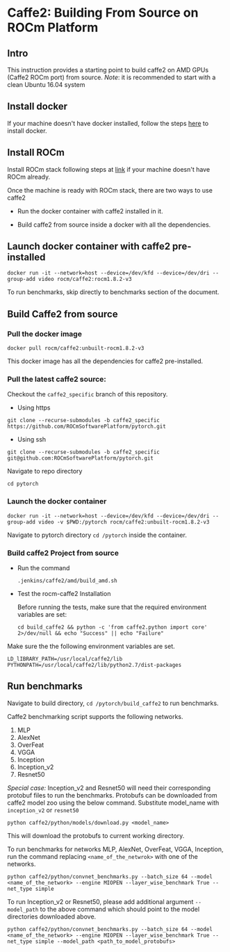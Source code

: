 # Caffe2: Building From Source on ROCm Platform

## Intro
This instruction provides a starting point to build caffe2 on AMD GPUs (Caffe2 ROCm port) from source.
*Note*: it is recommended to start with a clean Ubuntu 16.04 system

## Install docker

 If your machine doesn't have docker installed, follow the steps [here](https://docs.docker.com/install/linux/docker-ce/ubuntu/#install-docker-ce) to install docker.

## Install ROCm

Install ROCm stack following steps at [link](https://github.com/RadeonOpenCompute/ROCm/blob/master/README.md) if your machine doesn't have ROCm already.

Once the machine is ready with ROCm stack, there are two ways to use caffe2 
* Run the docker container with caffe2 installed in it.

* Build caffe2 from source inside a docker with all the dependencies.

## Launch docker container with caffe2 pre-installed
```
docker run -it --network=host --device=/dev/kfd --device=/dev/dri --group-add video rocm/caffe2:rocm1.8.2-v3
```

To run benchmarks, skip directly to benchmarks section of the document.

## Build Caffe2 from source
### Pull the docker image
```
docker pull rocm/caffe2:unbuilt-rocm1.8.2-v3
```
This docker image has all the dependencies for caffe2 pre-installed.

### Pull the latest caffe2 source:

Checkout the `caffe2_specific` branch of this repository.
* Using https 
```
git clone --recurse-submodules -b caffe2_specific https://github.com/ROCmSoftwarePlatform/pytorch.git
```
* Using ssh
```
git clone --recurse-submodules -b caffe2_specific git@github.com:ROCmSoftwarePlatform/pytorch.git
```
Navigate to repo directory
```
cd pytorch
```

### Launch the docker container
```	
docker run -it --network=host --device=/dev/kfd --device=/dev/dri --group-add video -v $PWD:/pytorch rocm/caffe2:unbuilt-rocm1.8.2-v3
``` 
Navigate to pytorch directory `cd /pytorch` inside the container.

### Build caffe2 Project from source

* Run the command  

	`.jenkins/caffe2/amd/build_amd.sh`

	
* Test the rocm-caffe2 Installation 

	Before running the tests, make sure that the required environment variables are set:
	```
	cd build_caffe2 && python -c 'from caffe2.python import core' 2>/dev/null && echo "Success" || echo "Failure"
	```
Make sure the the following environment variables are set.

```
LD_lIBRARY_PATH=/usr/local/caffe2/lib
PYTHONPATH=/usr/local/caffe2/lib/python2.7/dist-packages
```

## Run benchmarks

Navigate to build directory, `cd /pytorch/build_caffe2` to run benchmarks.

Caffe2 benchmarking script supports the following networks.
1. MLP
2. AlexNet
3. OverFeat
4. VGGA
5. Inception
6. Inception_v2
7. Resnet50 

*Special case:* Inception_v2 and Resnet50 will need their corresponding protobuf files to run the benchmarks. Protobufs can be downloaded from caffe2 model zoo using the below command. Substitute model_name with `inception_v2` or `resnet50`

```
python caffe2/python/models/download.py <model_name>
```
This will download the protobufs to current working directory.

To run benchmarks for networks MLP, AlexNet, OverFeat, VGGA, Inception, run the command replacing `<name_of_the_netwrok>` with one of the networks. 

```
python caffe2/python/convnet_benchmarks.py --batch_size 64 --model <name_of_the_network> --engine MIOPEN --layer_wise_benchmark True --net_type simple

```
To run Inception_v2 or Resnet50, please add additional argument `--model_path` to the above command which should point to the model directories downloaded above.

```
python caffe2/python/convnet_benchmarks.py --batch_size 64 --model <name_of_the_network> --engine MIOPEN --layer_wise_benchmark True --net_type simple --model_path <path_to_model_protobufs>

```

